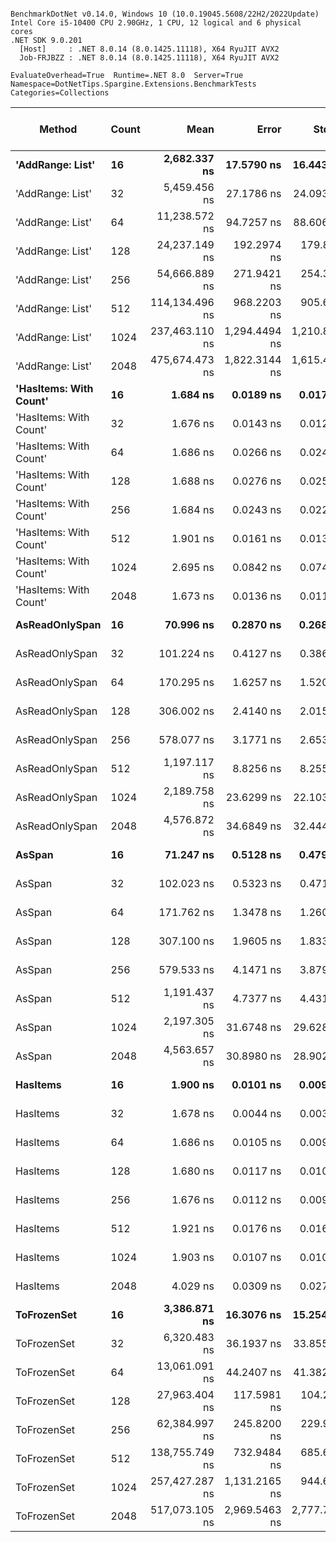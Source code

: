 ```

BenchmarkDotNet v0.14.0, Windows 10 (10.0.19045.5608/22H2/2022Update)
Intel Core i5-10400 CPU 2.90GHz, 1 CPU, 12 logical and 6 physical cores
.NET SDK 9.0.201
  [Host]     : .NET 8.0.14 (8.0.1425.11118), X64 RyuJIT AVX2
  Job-FRJBZZ : .NET 8.0.14 (8.0.1425.11118), X64 RyuJIT AVX2

EvaluateOverhead=True  Runtime=.NET 8.0  Server=True  
Namespace=DotNetTips.Spargine.Extensions.BenchmarkTests  Categories=Collections  

```
| Method                 | Count | Mean           | Error         | StdDev        | StdErr      | Min            | Q1             | Median         | Q3             | Max            | Op/s          | CI99.9% Margin | Iterations | Kurtosis | MValue | Skewness | Rank | LogicalGroup | Baseline | Completed Work Items | Lock Contentions | Gen0   | Code Size | Exceptions | Allocated |
|----------------------- |------ |---------------:|--------------:|--------------:|------------:|---------------:|---------------:|---------------:|---------------:|---------------:|--------------:|---------------:|-----------:|---------:|-------:|---------:|-----:|------------- |--------- |---------------------:|-----------------:|-------:|----------:|-----------:|----------:|
| **&#39;AddRange: List&#39;**       | **16**    |   **2,682.337 ns** |    **17.5790 ns** |    **16.4434 ns** |   **4.2457 ns** |   **2,657.237 ns** |   **2,670.496 ns** |   **2,680.950 ns** |   **2,694.333 ns** |   **2,716.828 ns** |     **372,809.3** |       **5.377 ns** |      **15.00** |    **2.117** |  **2.000** |   **0.3651** |   **12** | *****            | **No**       |                    **-** |                **-** | **0.0076** |   **1,368 B** |          **-** |     **768 B** |
| &#39;AddRange: List&#39;       | 32    |   5,459.456 ns |    27.1786 ns |    24.0931 ns |   6.4392 ns |   5,406.544 ns |   5,446.483 ns |   5,465.617 ns |   5,473.520 ns |   5,495.534 ns |     183,168.4 |       3.780 ns |      14.00 |    2.533 |  2.000 |  -0.6250 |   15 | *            | No       |                    - |                - | 0.0076 |   1,368 B |          - |    1368 B |
| &#39;AddRange: List&#39;       | 64    |  11,238.572 ns |    94.7257 ns |    88.6065 ns |  22.8781 ns |  11,152.252 ns |  11,164.991 ns |  11,212.004 ns |  11,304.722 ns |  11,409.103 ns |      88,979.3 |      -3.939 ns |      15.00 |    1.816 |  2.000 |   0.6677 |   17 | *            | No       |                    - |                - | 0.0153 |   1,368 B |          - |    2328 B |
| &#39;AddRange: List&#39;       | 128   |  24,237.149 ns |   192.2974 ns |   179.8751 ns |  46.4436 ns |  24,050.745 ns |  24,092.461 ns |  24,179.507 ns |  24,334.422 ns |  24,563.843 ns |      41,259.0 |     -15.722 ns |      15.00 |    1.859 |  2.000 |   0.6772 |   19 | *            | No       |                    - |                - | 0.0305 |   1,368 B |          - |    4128 B |
| &#39;AddRange: List&#39;       | 256   |  54,666.889 ns |   271.9421 ns |   254.3748 ns |  65.6793 ns |  54,322.482 ns |  54,474.878 ns |  54,578.152 ns |  54,820.868 ns |  55,130.850 ns |      18,292.6 |     -25.340 ns |      15.00 |    1.859 |  2.000 |   0.4680 |   21 | *            | No       |                    - |                - | 0.0610 |   1,368 B |          - |    8808 B |
| &#39;AddRange: List&#39;       | 512   | 114,134.496 ns |   968.2203 ns |   905.6739 ns | 233.8440 ns | 112,551.312 ns | 113,548.438 ns | 114,224.030 ns | 114,915.204 ns | 115,418.280 ns |       8,761.6 |    -109.422 ns |      15.00 |    1.687 |  2.000 |  -0.2512 |   23 | *            | No       |                    - |                - | 0.1221 |   1,368 B |          - |   18568 B |
| &#39;AddRange: List&#39;       | 1024  | 237,463.110 ns | 1,294.4494 ns | 1,210.8288 ns | 312.6346 ns | 234,987.329 ns | 236,946.448 ns | 237,518.701 ns | 238,069.971 ns | 239,647.241 ns |       4,211.2 |    -148.817 ns |      15.00 |    2.456 |  2.000 |  -0.2607 |   25 | *            | No       |                    - |                - | 0.2441 |   1,368 B |          - |   32128 B |
| &#39;AddRange: List&#39;       | 2048  | 475,674.473 ns | 1,822.3144 ns | 1,615.4343 ns | 431.7430 ns | 472,967.969 ns | 474,331.396 ns | 475,762.280 ns | 476,586.035 ns | 478,189.209 ns |       2,102.3 |    -208.871 ns |      14.00 |    1.672 |  2.000 |   0.0255 |   27 | *            | No       |                    - |                - | 0.4883 |   1,364 B |          - |   67609 B |
| **&#39;HasItems: With Count&#39;** | **16**    |       **1.684 ns** |     **0.0189 ns** |     **0.0177 ns** |   **0.0046 ns** |       **1.660 ns** |       **1.671 ns** |       **1.684 ns** |       **1.694 ns** |       **1.716 ns** | **593,921,227.1** |       **7.498 ns** |      **15.00** |    **1.885** |  **2.000** |   **0.2842** |    **1** | *****            | **No**       |                    **-** |                **-** |      **-** |      **96 B** |          **-** |         **-** |
| &#39;HasItems: With Count&#39; | 32    |       1.676 ns |     0.0143 ns |     0.0127 ns |   0.0034 ns |       1.653 ns |       1.667 ns |       1.677 ns |       1.681 ns |       1.699 ns | 596,768,128.4 |       6.998 ns |      14.00 |    2.067 |  2.000 |   0.0449 |    1 | *            | No       |                    - |                - |      - |      96 B |          - |         - |
| &#39;HasItems: With Count&#39; | 64    |       1.686 ns |     0.0266 ns |     0.0249 ns |   0.0064 ns |       1.662 ns |       1.668 ns |       1.674 ns |       1.699 ns |       1.737 ns | 592,989,117.1 |       7.497 ns |      15.00 |    2.137 |  2.000 |   0.8184 |    1 | *            | No       |                    - |                - |      - |      96 B |          - |         - |
| &#39;HasItems: With Count&#39; | 128   |       1.688 ns |     0.0276 ns |     0.0259 ns |   0.0067 ns |       1.657 ns |       1.664 ns |       1.686 ns |       1.700 ns |       1.731 ns | 592,561,344.1 |       7.497 ns |      15.00 |    1.610 |  2.000 |   0.3109 |    1 | *            | No       |                    - |                - |      - |      96 B |          - |         - |
| &#39;HasItems: With Count&#39; | 256   |       1.684 ns |     0.0243 ns |     0.0227 ns |   0.0059 ns |       1.642 ns |       1.665 ns |       1.688 ns |       1.703 ns |       1.720 ns | 593,875,562.3 |       7.497 ns |      15.00 |    1.729 |  2.000 |  -0.1557 |    1 | *            | No       |                    - |                - |      - |      96 B |          - |         - |
| &#39;HasItems: With Count&#39; | 512   |       1.901 ns |     0.0161 ns |     0.0134 ns |   0.0037 ns |       1.874 ns |       1.898 ns |       1.903 ns |       1.908 ns |       1.918 ns | 526,044,352.7 |       6.498 ns |      13.00 |    2.672 |  2.000 |  -0.8082 |    2 | *            | No       |                    - |                - |      - |      96 B |          - |         - |
| &#39;HasItems: With Count&#39; | 1024  |       2.695 ns |     0.0842 ns |     0.0747 ns |   0.0200 ns |       2.586 ns |       2.636 ns |       2.676 ns |       2.742 ns |       2.828 ns | 371,101,979.7 |       6.990 ns |      14.00 |    1.938 |  2.000 |   0.4232 |    3 | *            | No       |                    - |                - |      - |      96 B |          - |         - |
| &#39;HasItems: With Count&#39; | 2048  |       1.673 ns |     0.0136 ns |     0.0114 ns |   0.0032 ns |       1.649 ns |       1.668 ns |       1.676 ns |       1.682 ns |       1.686 ns | 597,593,213.4 |       6.498 ns |      13.00 |    2.271 |  2.000 |  -0.7093 |    1 | *            | No       |                    - |                - |      - |      96 B |          - |         - |
| **AsReadOnlySpan**         | **16**    |      **70.996 ns** |     **0.2870 ns** |     **0.2684 ns** |   **0.0693 ns** |      **70.626 ns** |      **70.797 ns** |      **71.011 ns** |      **71.178 ns** |      **71.444 ns** |  **14,085,382.3** |       **7.465 ns** |      **15.00** |    **1.671** |  **2.000** |   **0.1630** |    **5** | *****            | **No**       |                    **-** |                **-** | **0.0032** |   **1,125 B** |          **-** |     **304 B** |
| AsReadOnlySpan         | 32    |     101.224 ns |     0.4127 ns |     0.3861 ns |   0.0997 ns |     100.609 ns |     100.989 ns |     101.109 ns |     101.540 ns |     101.960 ns |   9,879,081.5 |       7.450 ns |      15.00 |    1.884 |  2.000 |   0.2764 |    6 | *            | No       |                    - |                - | 0.0061 |   1,125 B |          - |     560 B |
| AsReadOnlySpan         | 64    |     170.295 ns |     1.6257 ns |     1.5207 ns |   0.3927 ns |     168.207 ns |     169.117 ns |     170.216 ns |     171.177 ns |     174.109 ns |   5,872,155.0 |       7.304 ns |      15.00 |    3.201 |  2.000 |   0.7500 |    7 | *            | No       |                    - |                - | 0.0117 |   1,125 B |          - |    1072 B |
| AsReadOnlySpan         | 128   |     306.002 ns |     2.4140 ns |     2.0158 ns |   0.5591 ns |     302.277 ns |     305.409 ns |     306.428 ns |     307.152 ns |     308.941 ns |   3,267,957.5 |       6.220 ns |      13.00 |    2.034 |  2.000 |  -0.5478 |    8 | *            | No       |                    - |                - | 0.0229 |   1,125 B |          - |    2096 B |
| AsReadOnlySpan         | 256   |     578.077 ns |     3.1771 ns |     2.6531 ns |   0.7358 ns |     572.870 ns |     576.766 ns |     578.339 ns |     578.914 ns |     584.022 ns |   1,729,874.3 |       6.132 ns |      13.00 |    3.246 |  2.000 |   0.2656 |    9 | *            | No       |                    - |                - | 0.0448 |   1,125 B |          - |    4144 B |
| AsReadOnlySpan         | 512   |   1,197.117 ns |     8.8256 ns |     8.2555 ns |   2.1316 ns |   1,182.259 ns |   1,191.360 ns |   1,196.606 ns |   1,201.722 ns |   1,213.551 ns |     835,339.9 |       6.434 ns |      15.00 |    2.201 |  2.000 |   0.2474 |   10 | *            | No       |                    - |                - | 0.0896 |   1,125 B |          - |    8240 B |
| AsReadOnlySpan         | 1024  |   2,189.758 ns |    23.6299 ns |    22.1034 ns |   5.7071 ns |   2,154.055 ns |   2,171.514 ns |   2,193.476 ns |   2,208.321 ns |   2,222.897 ns |     456,671.4 |       4.646 ns |      15.00 |    1.617 |  2.000 |  -0.2306 |   11 | *            | No       |                    - |                - | 0.1755 |   1,125 B |          - |   16432 B |
| AsReadOnlySpan         | 2048  |   4,576.872 ns |    34.6849 ns |    32.4443 ns |   8.3771 ns |   4,529.958 ns |   4,541.959 ns |   4,582.341 ns |   4,601.027 ns |   4,623.730 ns |     218,489.9 |       3.311 ns |      15.00 |    1.509 |  2.000 |  -0.1740 |   14 | *            | No       |                    - |                - | 0.3510 |   1,125 B |          - |   32816 B |
| **AsSpan**                 | **16**    |      **71.247 ns** |     **0.5128 ns** |     **0.4797 ns** |   **0.1239 ns** |      **70.543 ns** |      **70.894 ns** |      **71.175 ns** |      **71.525 ns** |      **72.398 ns** |  **14,035,748.9** |       **7.438 ns** |      **15.00** |    **2.842** |  **2.000** |   **0.7273** |    **5** | *****            | **No**       |                    **-** |                **-** | **0.0032** |   **1,064 B** |          **-** |     **304 B** |
| AsSpan                 | 32    |     102.023 ns |     0.5323 ns |     0.4718 ns |   0.1261 ns |     101.172 ns |     101.822 ns |     101.951 ns |     102.120 ns |     102.904 ns |   9,801,744.1 |       6.937 ns |      14.00 |    2.611 |  2.000 |   0.4683 |    6 | *            | No       |                    - |                - | 0.0061 |   1,064 B |          - |     560 B |
| AsSpan                 | 64    |     171.762 ns |     1.3478 ns |     1.2607 ns |   0.3255 ns |     170.008 ns |     170.531 ns |     171.834 ns |     172.433 ns |     174.351 ns |   5,822,025.7 |       7.337 ns |      15.00 |    1.993 |  2.000 |   0.3052 |    7 | *            | No       |                    - |                - | 0.0117 |   1,064 B |          - |    1072 B |
| AsSpan                 | 128   |     307.100 ns |     1.9605 ns |     1.8338 ns |   0.4735 ns |     303.618 ns |     306.025 ns |     307.160 ns |     307.928 ns |     310.326 ns |   3,256,267.1 |       7.263 ns |      15.00 |    2.146 |  2.000 |  -0.1648 |    8 | *            | No       |                    - |                - | 0.0224 |   1,064 B |          - |    2096 B |
| AsSpan                 | 256   |     579.533 ns |     4.1471 ns |     3.8792 ns |   1.0016 ns |     574.476 ns |     576.442 ns |     579.425 ns |     582.218 ns |     586.838 ns |   1,725,528.7 |       6.999 ns |      15.00 |    1.991 |  2.000 |   0.4892 |    9 | *            | No       |                    - |                - | 0.0448 |   1,064 B |          - |    4144 B |
| AsSpan                 | 512   |   1,191.437 ns |     4.7377 ns |     4.4316 ns |   1.1442 ns |   1,183.097 ns |   1,190.457 ns |   1,192.456 ns |   1,194.669 ns |   1,196.612 ns |     839,322.9 |       6.928 ns |      15.00 |    2.192 |  2.000 |  -0.6954 |   10 | *            | No       |                    - |                - | 0.0896 |   1,064 B |          - |    8240 B |
| AsSpan                 | 1024  |   2,197.305 ns |    31.6748 ns |    29.6287 ns |   7.6501 ns |   2,151.767 ns |   2,172.365 ns |   2,194.846 ns |   2,219.932 ns |   2,248.629 ns |     455,103.0 |       3.675 ns |      15.00 |    1.667 |  2.000 |   0.1709 |   11 | *            | No       |                    - |                - | 0.1755 |   1,064 B |          - |   16432 B |
| AsSpan                 | 2048  |   4,563.657 ns |    30.8980 ns |    28.9020 ns |   7.4625 ns |   4,523.866 ns |   4,533.639 ns |   4,566.303 ns |   4,579.173 ns |   4,621.771 ns |     219,122.5 |       3.769 ns |      15.00 |    1.962 |  2.000 |   0.1978 |   14 | *            | No       |                    - |                - | 0.3510 |   1,064 B |          - |   32816 B |
| **HasItems**               | **16**    |       **1.900 ns** |     **0.0101 ns** |     **0.0095 ns** |   **0.0024 ns** |       **1.885 ns** |       **1.894 ns** |       **1.899 ns** |       **1.905 ns** |       **1.921 ns** | **526,377,244.7** |       **7.499 ns** |      **15.00** |    **2.472** |  **2.000** |   **0.4331** |    **2** | *****            | **No**       |                    **-** |                **-** |      **-** |      **95 B** |          **-** |         **-** |
| HasItems               | 32    |       1.678 ns |     0.0044 ns |     0.0036 ns |   0.0010 ns |       1.671 ns |       1.675 ns |       1.678 ns |       1.680 ns |       1.682 ns | 596,122,620.8 |       6.499 ns |      13.00 |    1.879 |  2.000 |  -0.4510 |    1 | *            | No       |                    - |                - |      - |      95 B |          - |         - |
| HasItems               | 64    |       1.686 ns |     0.0105 ns |     0.0093 ns |   0.0025 ns |       1.670 ns |       1.681 ns |       1.686 ns |       1.691 ns |       1.703 ns | 593,010,514.2 |       6.999 ns |      14.00 |    2.181 |  2.000 |   0.0964 |    1 | *            | No       |                    - |                - |      - |      95 B |          - |         - |
| HasItems               | 128   |       1.680 ns |     0.0117 ns |     0.0109 ns |   0.0028 ns |       1.659 ns |       1.675 ns |       1.679 ns |       1.688 ns |       1.695 ns | 595,235,604.3 |       7.499 ns |      15.00 |    2.094 |  2.000 |  -0.1836 |    1 | *            | No       |                    - |                - |      - |      95 B |          - |         - |
| HasItems               | 256   |       1.676 ns |     0.0112 ns |     0.0099 ns |   0.0027 ns |       1.662 ns |       1.669 ns |       1.676 ns |       1.683 ns |       1.693 ns | 596,778,315.7 |       6.999 ns |      14.00 |    1.765 |  2.000 |   0.2714 |    1 | *            | No       |                    - |                - |      - |      95 B |          - |         - |
| HasItems               | 512   |       1.921 ns |     0.0176 ns |     0.0164 ns |   0.0042 ns |       1.898 ns |       1.906 ns |       1.921 ns |       1.936 ns |       1.948 ns | 520,634,427.6 |       7.498 ns |      15.00 |    1.418 |  2.000 |   0.0827 |    2 | *            | No       |                    - |                - |      - |      95 B |          - |         - |
| HasItems               | 1024  |       1.903 ns |     0.0107 ns |     0.0100 ns |   0.0026 ns |       1.882 ns |       1.899 ns |       1.903 ns |       1.910 ns |       1.922 ns | 525,396,573.1 |       7.499 ns |      15.00 |    2.656 |  2.000 |  -0.2295 |    2 | *            | No       |                    - |                - |      - |      95 B |          - |         - |
| HasItems               | 2048  |       4.029 ns |     0.0309 ns |     0.0274 ns |   0.0073 ns |       3.967 ns |       4.017 ns |       4.029 ns |       4.040 ns |       4.085 ns | 248,216,226.7 |       6.996 ns |      14.00 |    3.316 |  2.000 |  -0.1640 |    4 | *            | No       |                    - |                - |      - |      94 B |          - |         - |
| **ToFrozenSet**            | **16**    |   **3,386.871 ns** |    **16.3076 ns** |    **15.2542 ns** |   **3.9386 ns** |   **3,364.585 ns** |   **3,377.411 ns** |   **3,387.295 ns** |   **3,396.507 ns** |   **3,415.578 ns** |     **295,257.8** |       **5.531 ns** |      **15.00** |    **1.857** |  **2.000** |   **0.2524** |   **13** | *****            | **No**       |                    **-** |                **-** | **0.0191** |   **2,243 B** |          **-** |    **1936 B** |
| ToFrozenSet            | 32    |   6,320.483 ns |    36.1937 ns |    33.8556 ns |   8.7415 ns |   6,256.223 ns |   6,302.024 ns |   6,318.788 ns |   6,336.296 ns |   6,382.244 ns |     158,215.7 |       3.129 ns |      15.00 |    2.253 |  2.000 |   0.1550 |   16 | *            | No       |                    - |                - | 0.0305 |   2,243 B |          - |    3264 B |
| ToFrozenSet            | 64    |  13,061.091 ns |    44.2407 ns |    41.3828 ns |  10.6850 ns |  12,976.699 ns |  13,040.026 ns |  13,056.538 ns |  13,084.592 ns |  13,140.691 ns |      76,563.3 |       2.158 ns |      15.00 |    2.517 |  2.000 |   0.0185 |   18 | *            | No       |                    - |                - | 0.0610 |   2,243 B |          - |    6616 B |
| ToFrozenSet            | 128   |  27,963.404 ns |   117.5981 ns |   104.2477 ns |  27.8614 ns |  27,823.181 ns |  27,870.554 ns |  27,967.584 ns |  28,037.133 ns |  28,178.897 ns |      35,761.0 |      -6.931 ns |      14.00 |    2.028 |  2.000 |   0.3270 |   20 | *            | No       |                    - |                - | 0.1526 |   2,243 B |          - |   15064 B |
| ToFrozenSet            | 256   |  62,384.997 ns |   245.8200 ns |   229.9402 ns |  59.3703 ns |  62,024.005 ns |  62,219.312 ns |  62,386.127 ns |  62,555.627 ns |  62,862.823 ns |      16,029.5 |     -22.185 ns |      15.00 |    2.132 |  2.000 |   0.3110 |   22 | *            | No       |                    - |                - | 0.2441 |   2,243 B |          - |   31552 B |
| ToFrozenSet            | 512   | 138,755.749 ns |   732.9484 ns |   685.6004 ns | 177.0213 ns | 137,432.837 ns | 138,212.927 ns | 138,837.598 ns | 139,225.732 ns | 139,881.470 ns |       7,206.9 |     -81.011 ns |      15.00 |    1.902 |  2.000 |  -0.1637 |   24 | *            | No       |                    - |                - | 0.4883 |   2,243 B |          - |   61824 B |
| ToFrozenSet            | 1024  | 257,427.287 ns | 1,131.2165 ns |   944.6170 ns | 261.9896 ns | 255,684.912 ns | 256,756.152 ns | 257,454.199 ns | 257,903.223 ns | 259,542.871 ns |       3,884.6 |    -124.495 ns |      13.00 |    2.988 |  2.000 |   0.3288 |   26 | *            | No       |                    - |                - | 0.4883 |   2,243 B |          - |   83033 B |
| ToFrozenSet            | 2048  | 517,073.105 ns | 2,969.5463 ns | 2,777.7154 ns | 717.2030 ns | 512,277.734 ns | 515,210.010 ns | 517,036.914 ns | 519,065.527 ns | 522,534.277 ns |       1,934.0 |    -351.102 ns |      15.00 |    2.107 |  2.000 |   0.1290 |   28 | *            | No       |                    - |                - | 0.9766 |   2,243 B |          - |  172097 B |
